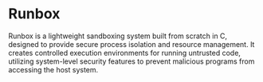 # Runbox

Runbox is a lightweight sandboxing system built from scratch in C, designed to provide secure process isolation and resource management. It creates controlled execution environments for running untrusted code, utilizing system-level security features to prevent malicious programs from accessing the host system.
